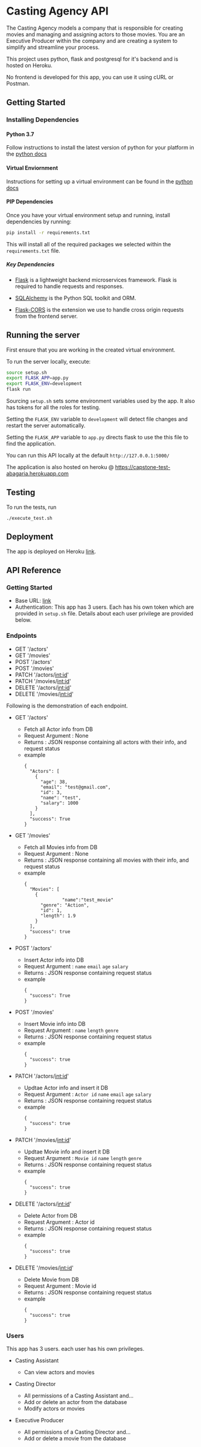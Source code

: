 # Casting Agency API

The Casting Agency models a company that is responsible for creating movies and managing and assigning actors to those movies. You are an Executive Producer within the company and are creating a system to simplify and streamline your process.

This project uses python, flask and postgresql for it's backend and is hosted on Heroku.

No frontend is developed for this app, you can use it using cURL or Postman.


## Getting Started

### Installing Dependencies

#### Python 3.7

Follow instructions to install the latest version of python for your platform in the [python docs](https://docs.python.org/3/using/unix.html#getting-and-installing-the-latest-version-of-python)


#### Virtual Enviornment

Instructions for setting up a virtual environment can be found in the [python docs](https://packaging.python.org/guides/installing-using-pip-and-virtual-environments/)


#### PIP Dependencies

Once you have your virtual environment setup and running, install dependencies by running:

```bash
pip install -r requirements.txt
```

This will install all of the required packages we selected within the `requirements.txt` file.

##### Key Dependencies

- [Flask](http://flask.pocoo.org/)  is a lightweight backend microservices framework. Flask is required to handle requests and responses.

- [SQLAlchemy](https://www.sqlalchemy.org/) is the Python SQL toolkit and ORM.

- [Flask-CORS](https://flask-cors.readthedocs.io/en/latest/#) is the extension we use to handle cross origin requests from the frontend server.

## Running the server

First ensure that you are working in the created virtual environment.

To run the server locally, execute:

```bash
source setup.sh
export FLASK_APP=app.py
export FLASK_ENV=development
flask run
```
Sourcing `setup.sh` sets some environment variables used by the app.
It also has tokens for all the roles for testing.

Setting the `FLASK_ENV` variable to `development` will detect file changes and restart the server automatically.

Setting the `FLASK_APP` variable to `app.py` directs flask to use the this file to find the application.

You can run this API locally at the default `http://127.0.0.1:5000/`

The application is also hosted on heroku @ https://capstone-test-abagaria.herokuapp.com

## Testing

To run the tests, run
```
./execute_test.sh
```

## Deployment

The app is deployed on Heroku [link](https://capstone-test-abagaria.herokuapp.com).

## API Reference

### Getting Started

- Base URL: [link](https://fsndcapstone.herokuapp.com)
- Authentication: This app has 3 users. Each has his own token which are provided in `setup.sh` file. Details about each user privilege are provided below.

### Endpoints

- GET '/actors'
- GET '/movies'
- POST '/actors'
- POST '/movies'
- PATCH '/actors/<int:id>'
- PATCH '/movies/<int:id>'
- DELETE '/actors/<int:id>'
- DELETE '/movies/<int:id>'

Following is the demonstration of each endpoint.

- GET '/actors'
	- Fetch all Actor info from DB
	- Request Argument : None
	- Returns : JSON response containing all actors with their info, and request status
	- example
		```
		{
		  "Actors": [
		    {
		      "age": 38,
		      "email": "test@gmail.com",
		      "id": 3,
		      "name": "test",
		      "salary": 1000
		    }
		  ],
		  "success": True
		}
		```

- GET '/movies'
	- Fetch all Movies info from DB
	- Request Argument : None
	- Returns : JSON response containing all movies with their info, and request status
	- example
		```
		{
		  "Movies": [
		    {
                      "name":"test_movie"
		      "genre": "Action",
		      "id": 1,
		      "length": 1.9
		    }
		  ],
		  "success": true
		}
		```

- POST '/actors'
	- Insert Actor info into DB
	- Request Argument :  `name` `email` `age` `salary`
	- Returns : JSON response containing request status
	- example
		```
		{
		  "success": True
		}
		```

- POST '/movies'
	- Insert Movie info into DB
	- Request Argument : `name` `length` `genre`
	- Returns : JSON response containing request status
	- example
		```
		{
		  "success": true
		}
		```

- PATCH '/actors/<int:id>'
	- Updtae Actor info and insert it DB
	- Request Argument : `Actor id`  `name` `email` `age` `salary`
	- Returns : JSON response containing request status
	- example
		```
		{
		  "success": true
		}
		```

- PATCH '/movies/<int:id>'
	- Updtae Movie info and insert it DB
	- Request Argument : `Movie id` `name` `length` `genre`
	- Returns : JSON response containing request status
	- example
		```
		{
		  "success": true
		}
		```

- DELETE '/actors/<int:id>'
	- Delete Actor from DB
	- Request Argument : Actor id
	- Returns : JSON response containing request status
	- example
		```
		{
		  "success": true
		}
		```

- DELETE '/movies/<int:id>'
	- Delete Movie from DB
	- Request Argument : Movie id
	- Returns : JSON response containing request status
	- example
		```
		{
		  "success": true
		}
		```


### Users

This app has 3 users. each user has his own privileges.

- Casting Assistant
	- Can view actors and movies

- Casting Director
	- All permissions of a Casting Assistant and…
	- Add or delete an actor from the database
	- Modify actors or movies

- Executive Producer
	- All permissions of a Casting Director and…
	- Add or delete a movie from the database
